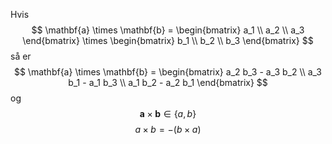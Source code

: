 Hvis
$$
\mathbf{a} \times \mathbf{b} =
\begin{bmatrix}
a_1 \\
a_2 \\
a_3
\end{bmatrix}
\times
\begin{bmatrix}
b_1 \\
b_2 \\
b_3
\end{bmatrix}
$$
så er
$$
\mathbf{a} \times \mathbf{b} =
\begin{bmatrix}
a_2 b_3 - a_3 b_2 \\
a_3 b_1 - a_1 b_3 \\
a_1 b_2 - a_2 b_1
\end{bmatrix}
$$
og
$$
\mathbf{a} \times \mathbf{b} \in \{a,b\}
$$$$
a\times b = -(b \times a)
$$

